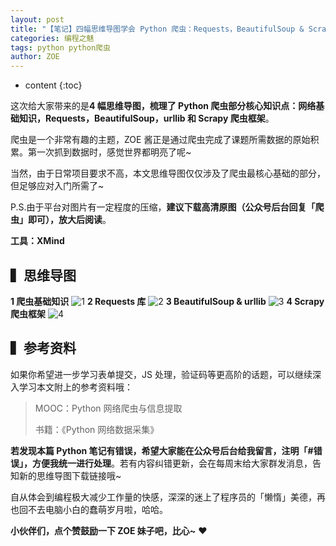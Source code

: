 ```yaml
---
layout: post
title: "【笔记】四幅思维导图学会 Python 爬虫：Requests，BeautifulSoup & Scrapy"
categories: 编程之魅
tags: python python爬虫
author: ZOE
---
```


* content
{:toc}


这次给大家带来的是**4 幅思维导图，梳理了 Python 爬虫部分核心知识点：网络基础知识，Requests，BeautifulSoup，urllib 和 Scrapy 爬虫框架**。





爬虫是一个非常有趣的主题，ZOE 酱正是通过爬虫完成了课题所需数据的原始积累。第一次抓到数据时，感觉世界都明亮了呢~

当然，由于日常项目要求不高，本文思维导图仅仅涉及了爬虫最核心基础的部分，但足够应对入门所需了~

P.S.由于平台对图片有一定程度的压缩，**建议下载高清原图（公众号后台回复「爬虫」即可），放大后阅读**。

**工具：XMind**

## ▍思维导图

**1 爬虫基础知识**
![1](https://raw.githubusercontent.com/woaielf/woaielf.github.io/master/_posts/media/15247472627137/1.png)
**2 Requests 库**
![2](https://raw.githubusercontent.com/woaielf/woaielf.github.io/master/_posts/media/15247472627137/2.png)
**3 BeautifulSoup & urllib**
![3](https://raw.githubusercontent.com/woaielf/woaielf.github.io/master/_posts/media/15247472627137/3.png)
**4 Scrapy 爬虫框架**
![4](https://raw.githubusercontent.com/woaielf/woaielf.github.io/master/_posts/media/15247472627137/4.png)

## ▍参考资料
如果你希望进一步学习表单提交，JS 处理，验证码等更高阶的话题，可以继续深入学习本文附上的参考资料哦：

> MOOC：Python 网络爬虫与信息提取
>
> 书籍：《Python 网络数据采集》

**若发现本篇 Python 笔记有错误，希望大家能在公众号后台给我留言，注明「#错误」，方便我统一进行处理**。若有内容纠错更新，会在每周末给大家群发消息，告知新的思维导图下载链接哦~

自从体会到编程极大减少工作量的快感，深深的迷上了程序员的「懒惰」美德，再也回不去电脑小白的蠢萌岁月啦，哈哈。

**小伙伴们，点个赞鼓励一下 ZOE 妹子吧，比心~** ❤ 




